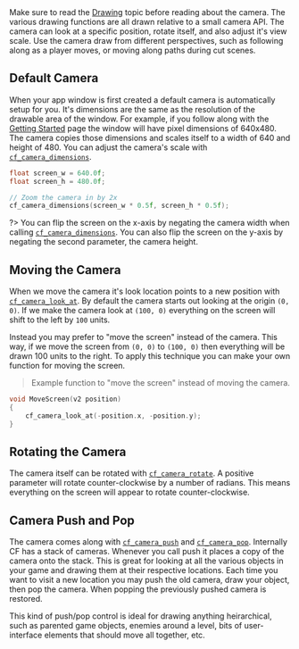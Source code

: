 [](../header.md ':include')

<br>

Make sure to read the [Drawing](https://randygaul.github.io/cute_framework/#/topics/drawing) topic before reading about the camera. The various drawing functions are all drawn relative to a small camera API. The camera can look at a specific position, rotate itself, and also adjust it's view scale. Use the camera draw from different perspectives, such as following along as a player moves, or moving along paths during cut scenes.

## Default Camera

When your app window is first created a default camera is automatically setup for you. It's dimensions are the same as the resolution of the drawable area of the window. For example, if you follow along with the [Getting Started](https://randygaul.github.io/cute_framework/#/getting_started) page the window will have pixel dimensions of 640x480. The camera copies those dimensions and scales itself to a width of 640 and height of 480. You can adjust the camera's scale with [`cf_camera_dimensions`](https://randygaul.github.io/cute_framework/#/camera/cf_camera_dimensions).

```cpp
float screen_w = 640.0f;
float screen_h = 480.0f;

// Zoom the camera in by 2x
cf_camera_dimensions(screen_w * 0.5f, screen_h * 0.5f);
```

?> You can flip the screen on the x-axis by negating the camera width when calling [`cf_camera_dimensions`](https://randygaul.github.io/cute_framework/#/camera/cf_camera_dimensions). You can also flip the screen on the y-axis by negating the second parameter, the camera height.

## Moving the Camera

When we move the camera it's look location points to a new position with [`cf_camera_look_at`](https://randygaul.github.io/cute_framework/#/camera/cf_camera_look_at). By default the camera starts out looking at the origin `(0, 0)`. If we make the camera look at `(100, 0)` everything on the screen will shift to the left by `100` units.

Instead you may prefer to "move the screen" instead of the camera. This way, if we move the screen from `(0, 0)` to `(100, 0)` then everything will be drawn 100 units to the right. To apply this technique you can make your own function for moving the screen.

> Example function to "move the screen" instead of moving the camera.

```cpp
void MoveScreen(v2 position)
{
	cf_camera_look_at(-position.x, -position.y);
}
```

## Rotating the Camera

The camera itself can be rotated with [`cf_camera_rotate`](https://randygaul.github.io/cute_framework/#/camera/cf_camera_rotate). A positive parameter will rotate counter-clockwise by a number of radians. This means everything on the screen will appear to rotate counter-clockwise.

## Camera Push and Pop

The camera comes along with [`cf_camera_push`](https://randygaul.github.io/cute_framework/#/camera/cf_camera_push) and [`cf_camera_pop`](https://randygaul.github.io/cute_framework/#/camera/cf_camera_pop). Internally CF has a stack of cameras. Whenever you call push it places a copy of the camera onto the stack. This is great for looking at all the various objects in your game and drawing them at their respective locations. Each time you want to visit a new location you may push the old camera, draw your object, then pop the camera. When popping the previously pushed camera is restored.

This kind of push/pop control is ideal for drawing anything heirarchical, such as parented game objects, enemies around a level, bits of user-interface elements that should move all together, etc.
